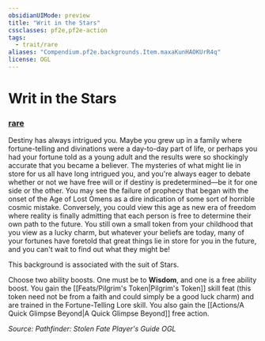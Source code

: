 ```yaml
---
obsidianUIMode: preview
title: "Writ in the Stars"
cssclasses: pf2e,pf2e-action
tags:
  - trait/rare
aliases: "Compendium.pf2e.backgrounds.Item.maxaKunHAOKUrR4q"
license: OGL
---
```

# Writ in the Stars

### [rare](rare "Rare Rarity Trait")






Destiny has always intrigued you. Maybe you grew up in a family where fortune-telling and divinations were a day-to-day part of life, or perhaps you had your fortune told as a young adult and the results were so shockingly accurate that you became a believer. The mysteries of what might lie in store for us all have long intrigued you, and you're always eager to debate whether or not we have free will or if destiny is predetermined—be it for one side or the other. You may see the failure of prophecy that began with the onset of the Age of Lost Omens as a dire indication of some sort of horrible cosmic mistake. Conversely, you could view this age as new era of freedom where reality is finally admitting that each person is free to determine their own path to the future. You still own a small token from your childhood that you view as a lucky charm, but whatever your beliefs are today, many of your fortunes have foretold that great things lie in store for you in the future, and you can't wait to find out what they might be!

This background is associated with the suit of Stars.

Choose two ability boosts. One must be to **Wisdom**, and one is a free ability boost. You gain the [[Feats/Pilgrim's Token|Pilgrim's Token]] skill feat (this token need not be from a faith and could simply be a good luck charm) and are trained in the Fortune-Telling Lore skill. You also gain the [[Actions/A Quick Glimpse Beyond|A Quick Glimpse Beyond]] free action.

*Source: Pathfinder: Stolen Fate Player's Guide*
*OGL*